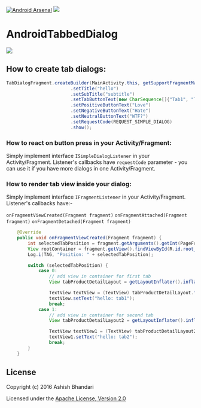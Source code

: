 [![Android Arsenal](https://img.shields.io/badge/Android%20Arsenal-AndroidTabbedDialog-green.svg?style=true)](https://android-arsenal.com/details/1/3318)  <a href="https://opensource.org/licenses/Apache-2.0" target="_blank"><img src="https://img.shields.io/badge/License-Apache_v2.0-blue.svg?style=flat"/></a> 

# AndroidTabbedDialog


![](https://raw.githubusercontent.com/ashishbhandari/AndroidTabbedDialog/master/screenshots/test.gif)


## How to create tab dialogs:

```java
TabDialogFragment.createBuilder(MainActivity.this, getSupportFragmentManager())
                        .setTitle("hello")
                        .setSubTitle("subtitle")
                        .setTabButtonText(new CharSequence[]{"Tab1", "Tab2"})
                        .setPositiveButtonText("Love")
                        .setNegativeButtonText("Hate")
                        .setNeutralButtonText("WTF?")
                        .setRequestCode(REQUEST_SIMPLE_DIALOG)
                        .show();
```

### How to react on button press in your Activity/Fragment:
Simply implement interface `ISimpleDialogListener` in your Activity/Fragment. Listener's callbacks have `requestCode` parameter - you can use it if you have more dialogs in one Activity/Fragment.

### How to render tab view inside your dialog:
Simply implement interface `IFragmentListener` in your Activity/Fragment. Listener's callbacks have:-

`onFragmentViewCreated(Fragment fragment)`
`onFragmentAttached(Fragment fragment)`
`onFragmentDetached(Fragment fragment)`

```java
    @Override
    public void onFragmentViewCreated(Fragment fragment) {
        int selectedTabPosition = fragment.getArguments().getInt(PageFragment.ARG_DAY_INDEX, 0);
        View rootContainer = fragment.getView().findViewById(R.id.root_container);
        Log.i(TAG, "Position: " + selectedTabPosition);

        switch (selectedTabPosition) {
            case 0:
                // add view in container for first tab
                View tabProductDetailLayout = getLayoutInflater().inflate(R.layout.tab_one_layout, (ViewGroup) rootContainer);

                TextView textView = (TextView) tabProductDetailLayout.findViewById(R.id.text_view);
                textView.setText("hello: tab1");
                break;
            case 1:
                // add view in container for second tab
                View tabProductDetailLayout2 = getLayoutInflater().inflate(R.layout.tab_one_layout, (ViewGroup) rootContainer);

                TextView textView1 = (TextView) tabProductDetailLayout2.findViewById(R.id.text_view);
                textView1.setText("hello: tab2");
                break;
        }
    }
```

## License
Copyright (c) 2016 Ashish Bhandari

Licensed under the [Apache License, Version 2.0](http://www.apache.org/licenses/LICENSE-2.0.html)
